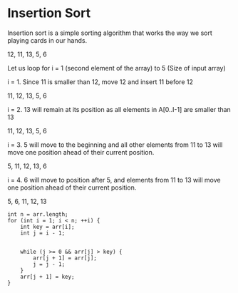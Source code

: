 # Insertion Sort
  Insertion sort is a simple sorting algorithm that works the way we sort playing cards in our hands.
  
  12, 11, 13, 5, 6
  
  Let us loop for i = 1 (second element of the array) to 5 (Size of input array)
  
  i = 1. Since 11 is smaller than 12, move 12 and insert 11 before 12
  
  11, 12, 13, 5, 6
  
  i = 2. 13 will remain at its position as all elements in A[0..I-1] are smaller than 13
  
  11, 12, 13, 5, 6
  
  i = 3. 5 will move to the beginning and all other elements from 11 to 13 will move one position ahead of their current position.
  
  5, 11, 12, 13, 6
  
  i = 4. 6 will move to position after 5, and elements from 11 to 13 will move one position ahead of their current position.
  
  5, 6, 11, 12, 13
  
  ````
  int n = arr.length;
  for (int i = 1; i < n; ++i) {
      int key = arr[i];
      int j = i - 1;


      while (j >= 0 && arr[j] > key) {
          arr[j + 1] = arr[j];
          j = j - 1;
      }
      arr[j + 1] = key;
  }
  
  ````